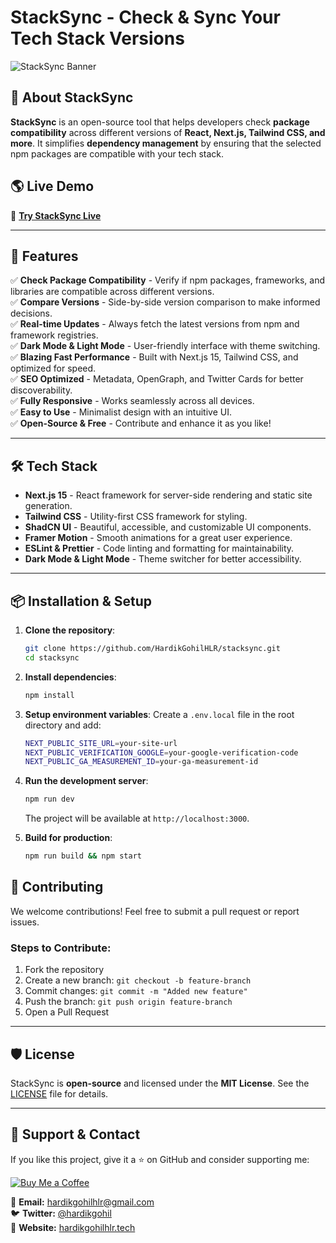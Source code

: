 # StackSync - Check & Sync Your Tech Stack Versions

![StackSync Banner](https://stacksync-app.netlify.app/images/stacksync.jpg)

## 🚀 About StackSync

**StackSync** is an open-source tool that helps developers check **package compatibility** across different versions of **React, Next.js, Tailwind CSS, and more**. It simplifies **dependency management** by ensuring that the selected npm packages are compatible with your tech stack.

## 🌎 Live Demo

🔗 **[Try StackSync Live](https://stacksync.dev)**

---

## 🚀 Features

✅ **Check Package Compatibility** - Verify if npm packages, frameworks, and libraries are compatible across different versions.  
✅ **Compare Versions** - Side-by-side version comparison to make informed decisions.  
✅ **Real-time Updates** - Always fetch the latest versions from npm and framework registries.  
✅ **Dark Mode & Light Mode** - User-friendly interface with theme switching.  
✅ **Blazing Fast Performance** - Built with Next.js 15, Tailwind CSS, and optimized for speed.  
✅ **SEO Optimized** - Metadata, OpenGraph, and Twitter Cards for better discoverability.  
✅ **Fully Responsive** - Works seamlessly across all devices.  
✅ **Easy to Use** - Minimalist design with an intuitive UI.  
✅ **Open-Source & Free** - Contribute and enhance it as you like!

---

## 🛠 Tech Stack

- **Next.js 15** - React framework for server-side rendering and static site generation.  
- **Tailwind CSS** - Utility-first CSS framework for styling.  
- **ShadCN UI** - Beautiful, accessible, and customizable UI components.  
- **Framer Motion** - Smooth animations for a great user experience.  
- **ESLint & Prettier** - Code linting and formatting for maintainability.  
- **Dark Mode & Light Mode** - Theme switcher for better accessibility.

---

## 📦 Installation & Setup

1. **Clone the repository**:
   ```sh
   git clone https://github.com/HardikGohilHLR/stacksync.git
   cd stacksync
   ```

2. **Install dependencies**:
   ```sh
   npm install
   ```

3. **Setup environment variables**:
   Create a `.env.local` file in the root directory and add:
   ```sh
   NEXT_PUBLIC_SITE_URL=your-site-url
   NEXT_PUBLIC_VERIFICATION_GOOGLE=your-google-verification-code
   NEXT_PUBLIC_GA_MEASUREMENT_ID=your-ga-measurement-id
   ```

4. **Run the development server**:
   ```sh
   npm run dev
   ```
   The project will be available at `http://localhost:3000`.

5. **Build for production**:
   ```sh
   npm run build && npm start
   ```

## 📢 Contributing
We welcome contributions! Feel free to submit a pull request or report issues.

### **Steps to Contribute**:
1. Fork the repository
2. Create a new branch: `git checkout -b feature-branch`
3. Commit changes: `git commit -m "Added new feature"`
4. Push the branch: `git push origin feature-branch`
5. Open a Pull Request

---

## 🛡️ License

StackSync is **open-source** and licensed under the **MIT License**. See the [LICENSE](https://github.com/HardikGohilHLR/stacksync/blob/main/LICENSE.md) file for details.


---

## 🌟 Support & Contact
If you like this project, give it a ⭐ on GitHub and consider supporting me:

[![Buy Me a Coffee](https://www.buymeacoffee.com/assets/img/custom_images/orange_img.png)](https://buymeacoffee.com/hardikgohilhlr)

📧 **Email:** hardikgohilhlr@gmail.com  
🐦 **Twitter:** [@hardikgohil](https://twitter.com/GohilHardy)  
🔗 **Website:** [hardikgohilhlr.tech](https://hardikgohilhlr.tech)  



